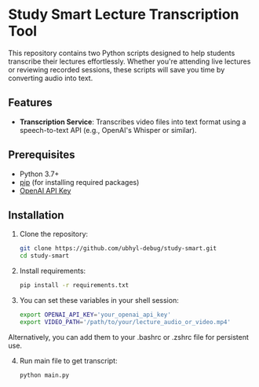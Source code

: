 # Study Smart Lecture Transcription Tool

This repository contains two Python scripts designed to help students transcribe their lectures effortlessly. Whether you're attending live lectures or reviewing recorded sessions, these scripts will save you time by converting audio into text.

## Features
- **Transcription Service**: Transcribes video files into text format using a speech-to-text API (e.g., OpenAI's Whisper or similar).

## Prerequisites

- Python 3.7+
- [pip](https://pip.pypa.io/en/stable/) (for installing required packages)
- [OpenAI API Key](https://platform.openai.com/signup)

## Installation

1. Clone the repository:
   ```bash
   git clone https://github.com/ubhyl-debug/study-smart.git
   cd study-smart

2. Install requirements:
   ```bash
   pip install -r requirements.txt

3. You can set these variables in your shell session:
   ```bash
   export OPENAI_API_KEY='your_openai_api_key'
   export VIDEO_PATH='/path/to/your/lecture_audio_or_video.mp4'

Alternatively, you can add them to your .bashrc or .zshrc file for persistent use.

4. Run main file to get transcript:
   ```bash
   python main.py
   

   
   
